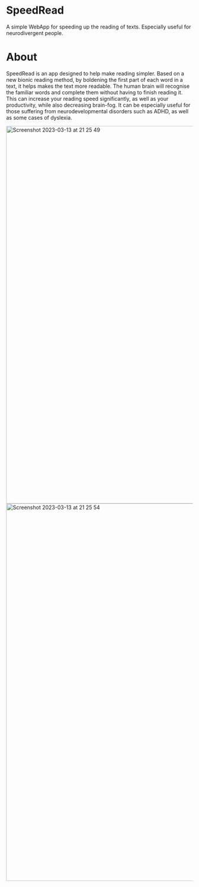 # SpeedRead
 A simple WebApp for speeding up the reading of texts. Especially useful for neurodivergent people.

# About

SpeedRead is an app designed to help make reading simpler.
                    Based on a new bionic reading method, by boldening the first part of each word in a text, it helps makes the text more readable. 
                    The human brain will recognise the familiar words and complete them without having to finish reading it.
                    This can increase your reading speed significantly, as well as your productivity, while also decreasing brain-fog.
                    It can be especially useful for those suffering from neurodevelopmental disorders such as ADHD, as well as some cases of dyslexia.
                    

<img width="1018" alt="Screenshot 2023-03-13 at 21 25 49" src="https://user-images.githubusercontent.com/39971336/224824377-c8eea488-54bc-4b7a-8386-e4d98bbfb54b.png">
<img width="1018" alt="Screenshot 2023-03-13 at 21 25 54" src="https://user-images.githubusercontent.com/39971336/224824366-1cf5eb52-8383-4aa8-abd7-d75b2ef3620f.png">

